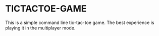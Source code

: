 # TICTACTOE-GAME

This is a simple command line tic-tac-toe game. The best experience is playing it in the multiplayer mode.
